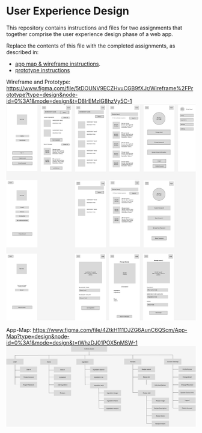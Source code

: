 # User Experience Design

This repository contains instructions and files for two assignments that together comprise the user experience design phase of a web app.

Replace the contents of this file with the completed assignments, as described in:

- [app map & wireframe instructions](instructions-0a-app-map-wireframes.md).
- [prototype instructions](instructions-0b-prototyping.md)

Wireframe and Prototype: https://www.figma.com/file/5tDOUNV9ECZHvuCGB9fXJr/Wireframe%2FPrototype?type=design&node-id=0%3A1&mode=design&t=D8IrEMzIG8hzVy5C-1
![Wireframe](./ux-design/Wireframe_Prototype.png)

App-Map: https://www.figma.com/file/4ZtkH111DJZG6AunC6QScm/App-Map?type=design&node-id=0%3A1&mode=design&t=tWhzDJ01POX5nMSW-1
![App Map](./ux-design/App-Map.png)

